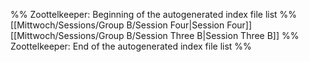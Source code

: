 %% Zoottelkeeper: Beginning of the autogenerated index file list  %%
 [[Mittwoch/Sessions/Group B/Session Four|Session Four]]
 [[Mittwoch/Sessions/Group B/Session Three B|Session Three B]]
%% Zoottelkeeper: End of the autogenerated index file list  %%
